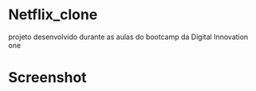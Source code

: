 # Netflix_clone

projeto desenvolvido durante as aulas do bootcamp da Digital Innovation one

# Screenshot
